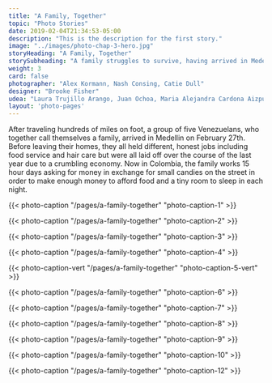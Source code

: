 ```yaml
---
title: "A Family, Together"
topic: "Photo Stories"
date: 2019-02-04T21:34:53-05:00
description: "This is the description for the first story."
image: "../images/photo-chap-3-hero.jpg"
storyHeading: "A Family, Together"
storySubheading: "A family struggles to survive, having arrived in Medellin ten days prior"
weight: 3
card: false
photographer: "Alex Kormann, Nash Consing, Catie Dull"
designer: "Brooke Fisher"
udea: "Laura Trujillo Arango, Juan Ochoa, Maria Alejandra Cardona Aizpurua"
layout: 'photo-pages'
---
```


After traveling hundreds of miles on foot, a group of five Venezuelans, who together call themselves a family, arrived in Medellin on February 27th. Before leaving their homes, they all held different, honest jobs including food service and hair care but were all laid off over the course of the last year due to a crumbling economy. Now in Colombia, the family works 15 hour days asking for money in exchange for small candies on the street in order to make enough money to afford food and a tiny room to sleep in each night.

<div class="photo__line"></div>

{{< photo-caption "/pages/a-family-together" "photo-caption-1" >}}

<div class="photo__line"></div>

{{< photo-caption "/pages/a-family-together" "photo-caption-2" >}}

<div class="photo__line"></div>

{{< photo-caption "/pages/a-family-together" "photo-caption-3" >}}

<div class="photo__line"></div>

{{< photo-caption "/pages/a-family-together" "photo-caption-4" >}}

<div class="photo__line"></div>

{{< photo-caption-vert "/pages/a-family-together" "photo-caption-5-vert" >}}

<div class="photo__line"></div>

{{< photo-caption "/pages/a-family-together" "photo-caption-6" >}}

<div class="photo__line"></div>

{{< photo-caption "/pages/a-family-together" "photo-caption-7" >}}

<div class="photo__line"></div>

{{< photo-caption "/pages/a-family-together" "photo-caption-8" >}}

<div class="photo__line"></div>

{{< photo-caption "/pages/a-family-together" "photo-caption-9" >}}

<div class="photo__line"></div>

{{< photo-caption "/pages/a-family-together" "photo-caption-10" >}}

<div class="photo__line"></div>

{{< photo-caption "/pages/a-family-together" "photo-caption-12" >}}